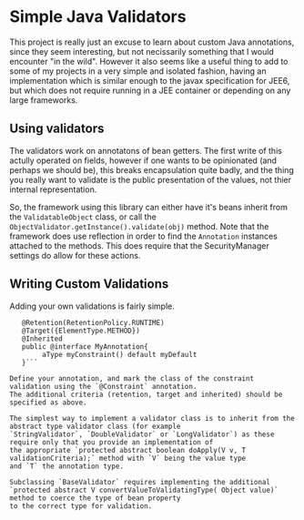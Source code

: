 # Simple Java Validators
This project is really just an excuse to learn about custom Java annotations, since they seem interesting, but not
necissarily something that I would encounter "in the wild". However it also seems like a useful thing to add
to some of my projects in a very simple and isolated fashion, having an implementation which is similar enough to
the javax specification for JEE6, but which does not require running in a JEE container or depending on any large
frameworks.

## Using validators
The validators work on annotatons of bean getters. The first write of this actully operated on fields, however
if one wants to be opinionated (and perhaps we should be), this breaks encapsulation quite badly, and the
thing you really want to validate is the public presentation of the values, not thier internal representation.

So, the framework using this library can either have it's beans inherit from the `ValidatableObject` class, or
call the `ObjectValidator.getInstance().validate(obj)` method. Note that the framework does use reflection in
order to find the `Annotation` instances attached to the methods. This does require that the SecurityManager settings
do allow for these actions.

## Writing Custom Validations
Adding your own validations is fairly simple.

```@Constraint(validatedBy = MyValidator.class)
   @Retention(RetentionPolicy.RUNTIME)
   @Target({ElementType.METHOD})
   @Inherited
   public @interface MyAnnotation{
        aType myConstraint() default myDefault
   }```

Define your annotation, and mark the class of the constraint validation using the `@Constraint` annotation.
The additional criteria (retention, target and inherited) should be specified as above.

The simplest way to implement a validator class is to inherit from the abstract type validator class (for example
`StringValidator`, `DoubleValidator` or `LongValidator`) as these require only that you provide an implementation of
the appropriate `protected abstract boolean doApply(V v, T validationCriteria);` method with `V` being the value type
and `T` the annotation type.

Subclassing `BaseValidator` requires implementing the additional
`protected abstract V convertValueToValidatingType( Object value)` method to coerce the type of bean property
to the correct type for validation.